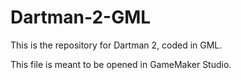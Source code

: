 # Dartman-2-GML
This is the repository for Dartman 2, coded in GML.


This file is meant to be opened in GameMaker Studio.
